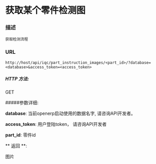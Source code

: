 #


# 获取某个零件检测图


### 描述
```
获取检测流程
```

### URL

`http://host/api/iqc/part_instruction_images/<part_id>/?database=<database>&access_token=<access_token>`

##### HTTP 方法:
GET

#####参数详细:

**database**: 当前openerp启动使用的数据名字, 请咨询API开发者。

**access_token**:  用户登陆token， 请咨询API开发者

**part_id**: 零件id

** 返回 **:

图片

